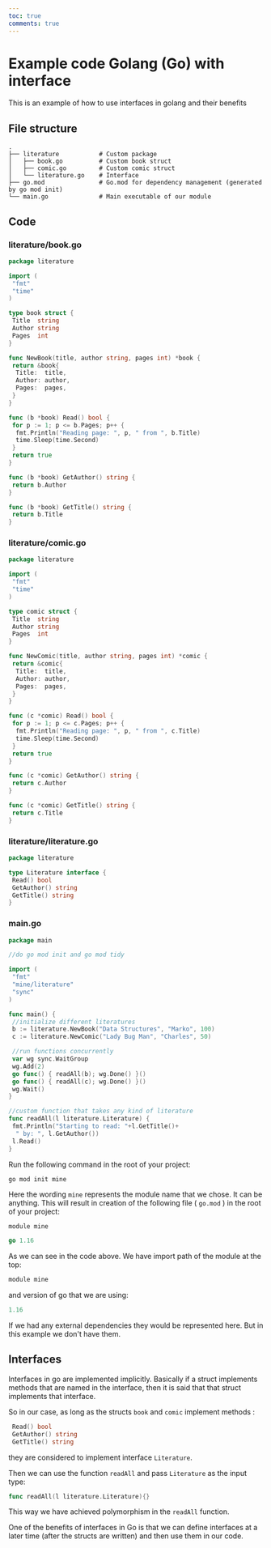 ```yaml
---
toc: true
comments: true
---
```

# Example code Golang (Go) with interface #

This is an example of how to use interfaces in golang and their benefits

## File structure ##

    .
    ├── literature           # Custom package
    │   ├── book.go          # Custom book struct
    │   ├── comic.go         # Custom comic struct
    │   └── literature.go    # Interface 
    ├── go.mod               # Go.mod for dependency management (generated by go mod init)
    └── main.go              # Main executable of our module

## Code ##

### literature/book.go ###

```go
package literature

import (
 "fmt"
 "time"
)

type book struct {
 Title  string
 Author string
 Pages  int
}

func NewBook(title, author string, pages int) *book {
 return &book{
  Title:  title,
  Author: author,
  Pages:  pages,
 }
}

func (b *book) Read() bool {
 for p := 1; p <= b.Pages; p++ {
  fmt.Println("Reading page: ", p, " from ", b.Title)
  time.Sleep(time.Second)
 }
 return true
}

func (b *book) GetAuthor() string {
 return b.Author
}

func (b *book) GetTitle() string {
 return b.Title
}
```

### literature/comic.go ###

```go
package literature

import (
 "fmt"
 "time"
)

type comic struct {
 Title  string
 Author string
 Pages  int
}

func NewComic(title, author string, pages int) *comic {
 return &comic{
  Title:  title,
  Author: author,
  Pages:  pages,
 }
}

func (c *comic) Read() bool {
 for p := 1; p <= c.Pages; p++ {
  fmt.Println("Reading page: ", p, " from ", c.Title)
  time.Sleep(time.Second)
 }
 return true
}

func (c *comic) GetAuthor() string {
 return c.Author
}

func (c *comic) GetTitle() string {
 return c.Title
}
```

### literature/literature.go ###

```go
package literature

type Literature interface {
 Read() bool
 GetAuthor() string
 GetTitle() string
}
```

### main.go ###

```go
package main

//do go mod init and go mod tidy

import (
 "fmt"
 "mine/literature"
 "sync"
)

func main() {
 //initialize different literatures
 b := literature.NewBook("Data Structures", "Marko", 100)
 c := literature.NewComic("Lady Bug Man", "Charles", 50)

 //run functions concurrently
 var wg sync.WaitGroup
 wg.Add(2)
 go func() { readAll(b); wg.Done() }()
 go func() { readAll(c); wg.Done() }()
 wg.Wait()
}

//custom function that takes any kind of literature
func readAll(l literature.Literature) {
 fmt.Println("Starting to read: "+l.GetTitle()+
  " by: ", l.GetAuthor())
 l.Read()
}
```

Run the following command in the root of your project:

```shell
go mod init mine 
```

Here the wording `mine` represents the module name that we chose. It can be anything.
This will result in creation of the following file ( `go.mod` ) in the root of your project:

```go
module mine

go 1.16
```

As we can see in the code above.
We have import path of the module at the top:

```go
module mine
```

and version of go that we are using:

```go
1.16
```

If we had any external dependencies they would be represented here. But in this example we don't have them.

## Interfaces ##

Interfaces in go are implemented implicitly.
Basically if a struct implements methods that are named in the interface, then it is said that that struct implements that interface.

So in our case, as long as the structs `book` and `comic` implement methods :

```go
 Read() bool
 GetAuthor() string
 GetTitle() string

```

they are considered to implement interface `Literature`.

Then we can use the function `readAll` and pass `Literature` as the input type:

```go
func readAll(l literature.Literature){}
```

This way we have achieved polymorphism in the `readAll` function.

One of the benefits of interfaces in Go is that we can define interfaces at a later time (after the structs are written) and then use them in our code.
